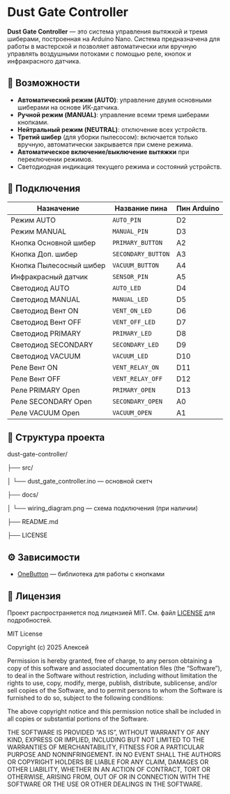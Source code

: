 # Dust Gate Controller

**Dust Gate Controller** — это система управления вытяжкой и тремя шиберами, построенная на Arduino Nano. Система предназначена для работы в мастерской и позволяет автоматически или вручную управлять воздушными потоками с помощью реле, кнопок и инфракрасного датчика.

## 🚀 Возможности

* **Автоматический режим (AUTO)**: управление двумя основными шиберами на основе ИК-датчика.
* **Ручной режим (MANUAL)**: управление всеми тремя шиберами кнопками.
* **Нейтральный режим (NEUTRAL)**: отключение всех устройств.
* **Третий шибер** (для уборки пылесосом): включается только вручную, автоматически закрывается при смене режима.
* **Автоматическое включение/выключение вытяжки** при переключении режимов.
* Светодиодная индикация текущего режима и состояний устройств.

## 🔌 Подключения

| Назначение              | Название пина      | Пин Arduino |
| ----------------------- | ------------------ | ----------- |
| Режим AUTO              | `AUTO_PIN`         | D2          |
| Режим MANUAL            | `MANUAL_PIN`       | D3          |
| Кнопка Основной шибер   | `PRIMARY_BUTTON`   | A2          |
| Кнопка Доп. шибер       | `SECONDARY_BUTTON` | A3          |
| Кнопка Пылесосный шибер | `VACUUM_BUTTON`    | A4          |
| Инфракрасный датчик     | `SENSOR_PIN`       | A5          |
| Светодиод AUTO          | `AUTO_LED`         | D4          |
| Светодиод MANUAL        | `MANUAL_LED`       | D5          |
| Светодиод Вент ON       | `VENT_ON_LED`      | D6          |
| Светодиод Вент OFF      | `VENT_OFF_LED`     | D7          |
| Светодиод PRIMARY       | `PRIMARY_LED`      | D8          |
| Светодиод SECONDARY     | `SECONDARY_LED`    | D9          |
| Светодиод VACUUM        | `VACUUM_LED`       | D10         |
| Реле Вент ON            | `VENT_RELAY_ON`    | D11         |
| Реле Вент OFF           | `VENT_RELAY_OFF`   | D12         |
| Реле PRIMARY Open       | `PRIMARY_OPEN`     | D13         |
| Реле SECONDARY Open     | `SECONDARY_OPEN`   | A0          |
| Реле VACUUM Open        | `VACUUM_OPEN`      | A1          |

## 📂 Структура проекта

dust-gate-controller/

├── src/

│   └── dust\_gate\_controller.ino — основной скетч

├── docs/

│   └── wiring\_diagram.png — схема подключения (при наличии)

├── README.md

├── LICENSE

## ⚙️ Зависимости

* [OneButton](https://github.com/mathertel/OneButton) — библиотека для работы с кнопками

## 📜 Лицензия

Проект распространяется под лицензией MIT. См. файл [LICENSE](LICENSE) для подробностей.

MIT License

Copyright (c) 2025 Алексей

Permission is hereby granted, free of charge, to any person obtaining a copy
of this software and associated documentation files (the “Software”), to deal
in the Software without restriction, including without limitation the rights
to use, copy, modify, merge, publish, distribute, sublicense, and/or sell
copies of the Software, and to permit persons to whom the Software is
furnished to do so, subject to the following conditions:

The above copyright notice and this permission notice shall be included in all
copies or substantial portions of the Software.

THE SOFTWARE IS PROVIDED “AS IS”, WITHOUT WARRANTY OF ANY KIND, EXPRESS OR
IMPLIED, INCLUDING BUT NOT LIMITED TO THE WARRANTIES OF MERCHANTABILITY,
FITNESS FOR A PARTICULAR PURPOSE AND NONINFRINGEMENT. IN NO EVENT SHALL THE
AUTHORS OR COPYRIGHT HOLDERS BE LIABLE FOR ANY CLAIM, DAMAGES OR OTHER
LIABILITY, WHETHER IN AN ACTION OF CONTRACT, TORT OR OTHERWISE, ARISING FROM,
OUT OF OR IN CONNECTION WITH THE SOFTWARE OR THE USE OR OTHER DEALINGS IN THE
SOFTWARE.
